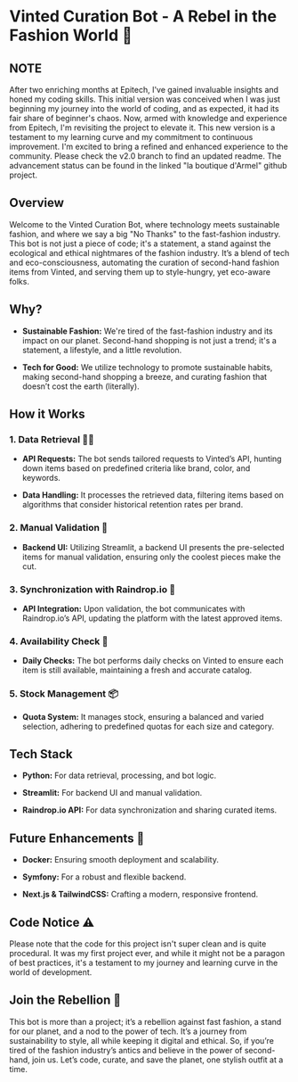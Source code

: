 # Vinted Curation Bot - A Rebel in the Fashion World 🚀

## NOTE

After two enriching months at Epitech, I've gained invaluable insights and honed my coding skills. This initial version was conceived when I was just beginning my journey into the world of coding, and as expected, it had its fair share of beginner's chaos. Now, armed with knowledge and experience from Epitech, I'm revisiting the project to elevate it. This new version is a testament to my learning curve and my commitment to continuous improvement. I'm excited to bring a refined and enhanced experience to the community. Please check the v2.0 branch to find an updated readme. The advancement status can be found in the linked "la boutique d'Armel" github project.

## Overview

Welcome to the Vinted Curation Bot, where technology meets sustainable fashion, and where we say a big "No Thanks" to the fast-fashion industry. This bot is not just a piece of code; it's a statement, a stand against the ecological and ethical nightmares of the fashion industry. It’s a blend of tech and eco-consciousness, automating the curation of second-hand fashion items from Vinted, and serving them up to style-hungry, yet eco-aware folks.

## Why?

- **Sustainable Fashion:** We're tired of the fast-fashion industry and its impact on our planet. Second-hand shopping is not just a trend; it's a statement, a lifestyle, and a little revolution.
  
- **Tech for Good:** We utilize technology to promote sustainable habits, making second-hand shopping a breeze, and curating fashion that doesn’t cost the earth (literally).

## How it Works

### 1. Data Retrieval 🕵️‍♂️

- **API Requests:** The bot sends tailored requests to Vinted’s API, hunting down items based on predefined criteria like brand, color, and keywords.
  
- **Data Handling:** It processes the retrieved data, filtering items based on algorithms that consider historical retention rates per brand.

### 2. Manual Validation 🧐

- **Backend UI:** Utilizing Streamlit, a backend UI presents the pre-selected items for manual validation, ensuring only the coolest pieces make the cut.

### 3. Synchronization with Raindrop.io 🔄

- **API Integration:** Upon validation, the bot communicates with Raindrop.io’s API, updating the platform with the latest approved items.

### 4. Availability Check 🛒

- **Daily Checks:** The bot performs daily checks on Vinted to ensure each item is still available, maintaining a fresh and accurate catalog.

### 5. Stock Management 📦

- **Quota System:** It manages stock, ensuring a balanced and varied selection, adhering to predefined quotas for each size and category.

## Tech Stack

- **Python:** For data retrieval, processing, and bot logic.
  
- **Streamlit:** For backend UI and manual validation.
  
- **Raindrop.io API:** For data synchronization and sharing curated items.

## Future Enhancements 🔮

- **Docker:** Ensuring smooth deployment and scalability.
  
- **Symfony:** For a robust and flexible backend.
  
- **Next.js & TailwindCSS:** Crafting a modern, responsive frontend.

## Code Notice ⚠️

Please note that the code for this project isn't super clean and is quite procedural. It was my first project ever, and while it might not be a paragon of best practices, it's a testament to my journey and learning curve in the world of development.

## Join the Rebellion 🚀

This bot is more than a project; it’s a rebellion against fast fashion, a stand for our planet, and a nod to the power of tech. It’s a journey from sustainability to style, all while keeping it digital and ethical. So, if you’re tired of the fashion industry’s antics and believe in the power of second-hand, join us. Let’s code, curate, and save the planet, one stylish outfit at a time.

